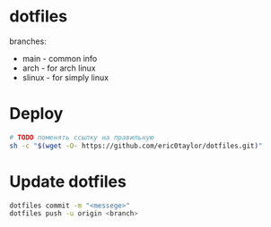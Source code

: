 # dotfiles
branches:
* main - common info
* arch - for arch linux
* slinux - for simply linux

# Deploy
```bash
# TODO поменять ссылку на правильную
sh -c "$(wget -O- https://github.com/eric0taylor/dotfiles.git)" 
```
# Update dotfiles
```bash
dotfiles commit -m "<messege>"
dotfiles push -u origin <branch>
```